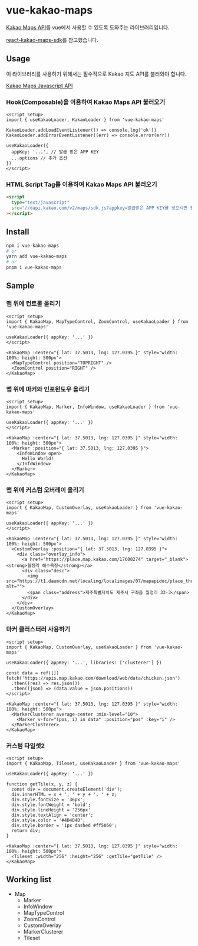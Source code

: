 # vue-kakao-maps

[Kakao Maps API](https://apis.map.kakao.com/web/)를 vue에서 사용할 수 있도록 도와주는 라이브러리입니다.

[react-kakao-maps-sdk](https://github.com/JaeSeoKim/react-kakao-maps-sdk/)를 참고했습니다.

## Usage

이 라이브러리를 사용하기 위해서는 필수적으로 Kakao 지도 API를 불러와야 합니다.

[Kakao Maps Javascript API](https://apis.map.kakao.com/web/guide/)

### Hook(Composable)을 이용하여 Kakao Maps API 불러오기

```vue
<script setup>
import { useKakaoLoader, KakaoLoader } from 'vue-kakao-maps'

KakaoLoader.addLoadEventListener(() => console.log('ok'))
KakaoLoader.addErrorEventListener((err) => console.error(err))

useKakaoLoader({
  appKey: '...', // 발급 받은 APP KEY
  ...options // 추가 옵션
})
</script>
```

### HTML Script Tag를 이용하여 Kakao Maps API 불러오기

```html
<script
  type="text/javascript"
  src="//dapi.kakao.com/v2/maps/sdk.js?appkey=발급받은 APP KEY를 넣으시면 됩니다.&libraries=services,clusterer"
></script>
```

## Install

```bash
npm i vue-kakao-maps
# or
yarn add vue-kakao-maps
# or
pnpm i vue-kakao-maps
```

## Sample

### 맵 위에 컨트롤 올리기

```vue
<script setup>
import { KakaoMap, MapTypeControl, ZoomControl, useKakaoLoader } from 'vue-kakao-maps'

useKakaoLoader({ appKey: '...' })
</script>

<KakaoMap :center="{ lat: 37.5013, lng: 127.0395 }" style="width: 100%; height: 500px">
  <MapTypeControl position="TOPRIGHT" />
  <ZoomControl position="RIGHT" />
</KakaoMap>
```

### 맵 위에 마커와 인포윈도우 올리기

```vue
<script setup>
import { KakaoMap, Marker, InfoWindow, useKakaoLoader } from 'vue-kakao-maps'

useKakaoLoader({ appKey: '...' })
</script>

<KakaoMap :center="{ lat: 37.5013, lng: 127.0395 }" style="width: 100%; height: 500px">
  <Marker :position="{ lat: 37.5013, lng: 127.0395 }">
    <InfoWindow open>
      Hello World!
    </InfoWindow>
  </Marker>
</KakaoMap>
```

### 맵 위에 커스텀 오버레이 올리기

```vue
<script setup>
import { KakaoMap, CustomOverlay, useKakaoLoader } from 'vue-kakao-maps'

useKakaoLoader({ appKey: '...' })
</script>

<KakaoMap :center="{ lat: 37.5013, lng: 127.0395 }" style="width: 100%; height: 500px">
  <CustomOverlay :position="{ lat: 37.5013, lng: 127.0395 }">
    <div class="overlay_info">
      <a href="https://place.map.kakao.com/17600274" target="_blank"><strong>월정리 해수욕장</strong></a>
      <div class="desc">
        <img src="https://t1.daumcdn.net/localimg/localimages/07/mapapidoc/place_thumb.png" alt="">
        <span class="address">제주특별자치도 제주시 구좌읍 월정리 33-3</span>
      </div>
    </div>
  </CustomOverlay>
</KakaoMap>
```

### 마커 클러스터러 사용하기

```vue
<script setup>
import { KakaoMap, CustomOverlay, useKakaoLoader } from 'vue-kakao-maps'

useKakaoLoader({ appKey: '...', libraries: ['clusterer'] })

const data = ref([])
fetch('https://apis.map.kakao.com/download/web/data/chicken.json')
  .then((res) => res.json())
  .then((json) => (data.value = json.positions))
</script>

<KakaoMap :center="{ lat: 37.5013, lng: 127.0395 }" style="width: 100%; height: 500px">
  <MarkerClusterer average-center :min-level="10">
    <Marker v-for="(pos, i) in data" :position="pos" :key="i" />
  </MarkerClusterer>
</KakaoMap>
```

### 커스텀 타일셋2

```vue
<script setup>
import { KakaoMap, Tileset, useKakaoLoader } from 'vue-kakao-maps'

useKakaoLoader({ appKey: '...' })

function getTile(x, y, z) {
  const div = document.createElement('div');
  div.innerHTML = x + ', ' + y + ', ' + z;
  div.style.fontSize = '36px';
  div.style.fontWeight = 'bold';
  div.style.lineHeight = '256px'
  div.style.textAlign = 'center';
  div.style.color = '#4D4D4D';
  div.style.border = '1px dashed #ff5050';
  return div;
}

<KakaoMap :center="{ lat: 37.5013, lng: 127.0395 }" style="width: 100%; height: 500px">
  <Tileset :width="256" :height="256" :getTile="getTile" />
</KakaoMap>
```

## Working list

- Map
  - Marker
  - InfoWindow
  - MapTypeControl
  - ZoomControl
  - CustomOverlay
  - MarkerClusterer
  - Tileset
